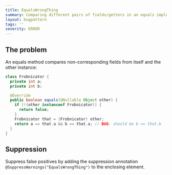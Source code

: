 ```yaml
---
title: EqualsWrongThing
summary: Comparing different pairs of fields/getters in an equals implementation is probably a mistake.
layout: bugpattern
tags: ''
severity: ERROR
---
```


<!--
*** AUTO-GENERATED, DO NOT MODIFY ***
To make changes, edit the @BugPattern annotation or the explanation in docs/bugpattern.
-->

## The problem
An equals method compares non-corresponding fields from itself and the other
instance:

```java
class Frobnicator {
  private int a;
  private int b;

  @Override
  public boolean equals(@Nullable Object other) {
    if (!(other instanceof Frobnicator)) {
      return false;
    }
    Frobnicator that = (Frobnicator) other;
    return a == that.a && b == that.a; // BUG: should be b == that.b
  }
}
```

## Suppression
Suppress false positives by adding the suppression annotation `@SuppressWarnings("EqualsWrongThing")` to the enclosing element.
